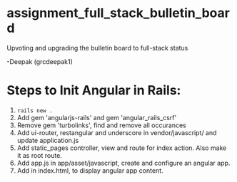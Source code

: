 # assignment_full_stack_bulletin_board
Upvoting and upgrading the bulletin board to full-stack status

-Deepak (grcdeepak1)

Steps to Init Angular in Rails:
================================
1. `rails new .`
2. Add gem 'angularjs-rails' and gem 'angular_rails_csrf'
3. Remove gem 'turbolinks', find and remove all occurances
4. Add ui-router, restangular and underscore in vendor/javascript/ and update application.js
5. Add static_pages controller, view and route for index action. Also make it as root route.
6. Add app.js in app/asset/javascript, create and configure an angular app.
7. Add <ui-view></ui-view> in index.html, to display angular app content.
